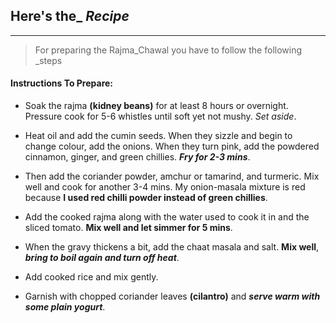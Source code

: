 

## Here's the_ *Recipe*
---

>For preparing the Rajma_Chawal you have to follow the following _steps 

#### Instructions To Prepare:

  +  Soak the rajma **(kidney beans)** for at least 8 hours or overnight. Pressure cook for 5-6 whistles until soft yet not mushy. *Set aside*.

  +   Heat oil and add the cumin seeds. When they sizzle and begin to change colour, add the onions. When they turn pink, add the powdered cinnamon, ginger, and green chillies. ***Fry for 2-3 mins***.

  +  Then add the coriander powder, amchur or tamarind, and turmeric. Mix well and cook for another 3-4 mins. My onion-masala mixture is red because **I used red chilli powder instead of green chillies**.
 
  +   Add the cooked rajma along with the water used to cook it in and the sliced tomato. **Mix well and let simmer for 5 mins**.
 
  +   When the gravy thickens a bit, add the chaat masala and salt. **Mix well**, ***bring to boil again and turn off heat***.

  +   Add cooked rice and mix gently.

  +    Garnish with chopped coriander leaves **(cilantro)** and ***serve warm with some plain yogurt***.

